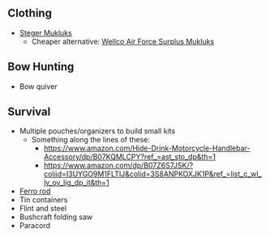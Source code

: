 ## Clothing
- [Steger Mukluks](https://www.mukluks.com/Mens-Mukluks/products/24/)
	- Cheaper alternative: [Wellco Air Force Surplus Mukluks](https://www.amazon.com/Wellco-Force-Extreme-Weather-Mukluks/dp/B00KVJH3JQ?th=1&psc=1)

## Bow Hunting
* Bow quiver
## Survival
* Multiple pouches/organizers to build small kits
	* Something along the lines of these:
		* https://www.amazon.com/Hide-Drink-Motorcycle-Handlebar-Accessory/dp/B07KQMLCPY?ref_=ast_sto_dp&th=1
		* https://www.amazon.com/dp/B07Z6S7JSK/?coliid=I3UYGO9M1FLTIJ&colid=3S8ANPKOXJK1P&ref_=list_c_wl_lv_ov_lig_dp_it&th=1
* [Ferro rod](https://www.amazon.com/dp/B07VXWDFLD/?coliid=I2MUNNH16F6LWP&colid=38QQGKAFWIZWG&ref_=list_c_wl_lv_ov_lig_dp_it&th=1&psc=1)
* Tin containers
* Flint and steel
* Bushcraft folding saw
* Paracord